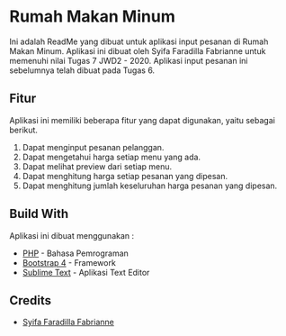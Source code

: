 # Rumah Makan Minum
Ini adalah ReadMe yang dibuat untuk aplikasi input pesanan di Rumah Makan Minum. Aplikasi ini dibuat oleh Syifa Faradilla Fabrianne untuk memenuhi nilai Tugas 7 JWD2 - 2020.  Aplikasi input pesanan ini sebelumnya telah dibuat pada Tugas 6. 

## Fitur
Aplikasi ini memiliki beberapa fitur yang dapat digunakan, yaitu sebagai berikut.
1. Dapat menginput pesanan pelanggan.
2. Dapat mengetahui harga setiap menu yang ada.
3. Dapat melihat preview dari setiap menu.
4. Dapat menghitung harga setiap pesanan yang dipesan.
5. Dapat menghitung jumlah keseluruhan harga pesanan yang dipesan.

## Build With
Aplikasi ini dibuat menggunakan :
* [PHP](https://www.google.com/url?sa=t&rct=j&q=&esrc=s&source=web&cd=&cad=rja&uact=8&ved=2ahUKEwi7jf3Y-IPqAhXTbX0KHRv-C2UQFjALegQIEhAB&url=https%3A%2F%2Fid.wikipedia.org%2Fwiki%2FPHP&usg=AOvVaw38Ia_GQ-zshcsTZYO7vHLY) - Bahasa Pemrograman
* [Bootstrap 4](https://www.google.com/url?sa=t&rct=j&q=&esrc=s&source=web&cd=&cad=rja&uact=8&ved=2ahUKEwixzfG3-IPqAhXkjOYKHYeBAXUQFjAAegQIARAB&url=https%3A%2F%2Fgetbootstrap.com%2Fdocs%2F4.0%2Fgetting-started%2Fintroduction%2F&usg=AOvVaw2FmavoGiCsTYvkTphGdVV-) - Framework
* [Sublime Text](https://www.google.com/url?sa=t&rct=j&q=&esrc=s&source=web&cd=&cad=rja&uact=8&ved=2ahUKEwispZjm-IPqAhUDU30KHb5_Cv0QFjAAegQIBhAC&url=https%3A%2F%2Fwww.sublimetext.com%2F&usg=AOvVaw3Io5eGpSbPAljdZ4CJOymD) - Aplikasi Text Editor

## Credits
* [Syifa Faradilla Fabrianne](https://github.com/syifaradillafm)
